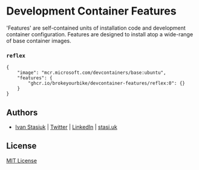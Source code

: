 # Development Container Features

'Features' are self-contained units of installation code and development container configuration. Features are designed to install atop a wide-range of base container images.

### `reflex`

```jsonc
{
    "image": "mcr.microsoft.com/devcontainers/base:ubuntu",
    "features": {
        "ghcr.io/brokeyourbike/devcontainer-features/reflex:0": {}
    }
}
```

## Authors
- [Ivan Stasiuk](https://github.com/brokeyourbike) | [Twitter](https://twitter.com/brokeyourbike) | [LinkedIn](https://www.linkedin.com/in/brokeyourbike) | [stasi.uk](https://stasi.uk)

## License
[MIT License](https://github.com/brokeyourbike/devcontainer-features/blob/main/LICENSE)
